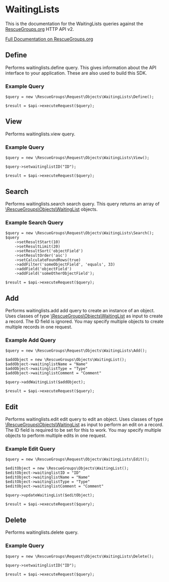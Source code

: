 # WaitingLists

This is the documentation for the WaitingLists queries against the [RescueGroups.org](https://www.rescuegroups.org/) HTTP API v2.

[Full Documentation on RescueGroups.org](https://userguide.rescuegroups.org/display/APIDG/Object+definitions#Objectdefinitions-waitinglists)

## Define
Performs waitinglists.define query. This gives information about the API interface to your application. These are also used to build this SDK.

### Example Query

    $query = new \RescueGroups\Request\Objects\WaitingLists\Define();

    $result = $api->executeRequest($query);
## View
Performs waitinglists.view query.

### Example Query

    $query = new \RescueGroups\Request\Objects\WaitingLists\View();

    $query->setwaitinglistID("ID");

    $result = $api->executeRequest($query);

## Search
Performs waitinglists.search search query. This query returns an array of [\RescueGroups\Objects\WaitingList](../../../src/Objects/WaitingList.php) objects.

### Example Search Query

    $query = new \RescueGroups\Request\Objects\WaitingLists\Search();
    $query
        ->setResultStart(10)
        ->setResultLimit(20)
        ->setResultSort('objectField')
        ->setResultOrder('asc')
        ->setCalculateFoundRows(true)
        ->addFilter('someObjectField', 'equals', 33)
        ->addField('objectField')
        ->addField('someOtherObjectField');

    $result = $api->executeRequest($query);
## Add
Performs waitinglists.add add query to create an instance of an object. Uses classes of type [\RescueGroups\Objects\WaitingList](../../../src/Objects/WaitingList.php) as input to create a record. The ID field is ignored. You may specify multiple objects to create multiple records in one request.

### Example Add Query

    $query = new \RescueGroups\Request\Objects\WaitingLists\Add();

    $addObject = new \RescueGroups\Objects\WaitingList();
    $addObject->waitinglistName = "Name"
    $addObject->waitinglistType = "Type"
    $addObject->waitinglistComment = "Comment"

    $query->addWaitingList($addObject);

    $result = $api->executeRequest($query);
## Edit
Performs waitinglists.edit edit query to edit an object. Uses classes of type [\RescueGroups\Objects\WaitingList](../../../src/Objects/WaitingList.php) as input to perform an edit on a record. The ID field is required to be set for this to work. You may specify multiple objects to perform multiple edits in one request.

### Example Edit Query

    $query = new \RescueGroups\Request\Objects\WaitingLists\Edit();

    $editObject = new \RescueGroups\Objects\WaitingList();
    $editObject->waitinglistID = "ID"
    $editObject->waitinglistName = "Name"
    $editObject->waitinglistType = "Type"
    $editObject->waitinglistComment = "Comment"

    $query->updateWaitingList($editObject);

    $result = $api->executeRequest($query);
## Delete
Performs waitinglists.delete query.

### Example Query

    $query = new \RescueGroups\Request\Objects\WaitingLists\Delete();

    $query->setwaitinglistID("ID");

    $result = $api->executeRequest($query);


